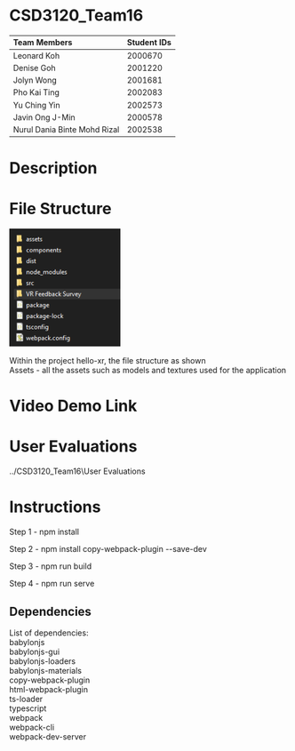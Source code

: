 # CSD3120_Team16
| Team Members                  | Student IDs   |
| :---                          | :---          |
| Leonard Koh                   | 2000670       |
| Denise Goh                    | 2001220       |
| Jolyn Wong                    | 2001681       |
| Pho Kai Ting                  | 2002083       |
| Yu Ching Yin                  | 2002573       |
| Javin Ong J-Min               | 2000578       |
| Nurul Dania Binte Mohd Rizal  | 2002538       |

# Description

# File Structure
<p>
  <img src="files.png" width="200" >
</p>
Within the project hello-xr, the file structure as shown<br>
Assets - all the assets such as models and textures used for the application

# Video Demo Link

# User Evaluations 
../CSD3120_Team16\User Evaluations

# Instructions
Step 1 - npm install

Step 2 - npm install copy-webpack-plugin --save-dev

Step 3 - npm run build

Step 4 - npm run serve

## Dependencies
List of dependencies: <br>
    babylonjs<br>
    babylonjs-gui<br>
    babylonjs-loaders<br>
    babylonjs-materials<br>
    copy-webpack-plugin<br>
    html-webpack-plugin<br>
    ts-loader<br>
    typescript<br>
    webpack<br>
    webpack-cli<br>
    webpack-dev-server<br>
